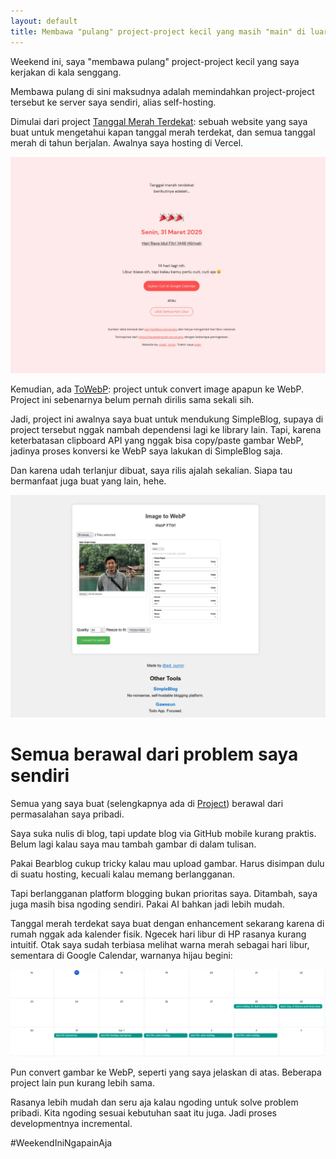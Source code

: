 ```yaml
---
layout: default
title: Membawa "pulang" project-project kecil yang masih "main" di luar
---
```


Weekend ini, saya "membawa pulang" project-project kecil yang saya kerjakan di kala senggang.

Membawa pulang di sini maksudnya adalah memindahkan project-project tersebut ke server saya sendiri, alias self-hosting.

Dimulai dari project [Tanggal Merah Terdekat](https://tanggalmerah.adipurnm.my.id): sebuah website yang saya buat untuk mengetahui kapan tanggal merah terdekat, dan semua tanggal merah di tahun berjalan. Awalnya saya hosting di Vercel.

![Tanggal Merah Terdekat](/assets/images/2025/f21dac8f-eb44-45d9-9e47-8488eecc0b45.webp)

Kemudian, ada [ToWebP](https://towebp.adipurnm.my.id): project untuk convert image apapun ke WebP. Project ini sebenarnya belum pernah dirilis sama sekali sih.

Jadi, project ini awalnya saya buat untuk mendukung SimpleBlog, supaya di project tersebut nggak nambah dependensi lagi ke library lain. Tapi, karena keterbatasan clipboard API yang nggak bisa copy/paste gambar WebP, jadinya proses konversi ke WebP saya lakukan di SimpleBlog saja.

Dan karena udah terlanjur dibuat, saya rilis ajalah sekalian. Siapa tau bermanfaat juga buat yang lain, hehe.

![ToWebP](/assets/images/2025/9a34d27b-d77a-4a60-ab13-a7b7228cdadd.webp)

# Semua berawal dari problem saya sendiri

Semua yang saya buat (selengkapnya ada di [Project](/project)) berawal dari permasalahan saya pribadi.

Saya suka nulis di blog, tapi update blog via GitHub mobile kurang praktis. Belum lagi kalau saya mau tambah gambar di dalam tulisan.

Pakai Bearblog cukup tricky kalau mau upload gambar. Harus disimpan dulu di suatu hosting, kecuali kalau memang berlangganan.

Tapi berlangganan platform blogging bukan prioritas saya. Ditambah, saya juga masih bisa ngoding sendiri. Pakai AI bahkan jadi lebih mudah.

Tanggal merah terdekat saya buat dengan enhancement sekarang karena di rumah nggak ada kalender fisik. Ngecek hari libur di HP rasanya kurang intuitif. Otak saya sudah terbiasa melihat warna merah sebagai hari libur, sementara di Google Calendar, warnanya hijau begini:

![Google Calendar](/assets/images/2025/0bb1485e-478e-46fa-b707-d831937f2e53.webp)

Pun convert gambar ke WebP, seperti yang saya jelaskan di atas. Beberapa project lain pun kurang lebih sama.

Rasanya lebih mudah dan seru aja kalau ngoding untuk solve problem pribadi. Kita ngoding sesuai kebutuhan saat itu juga. Jadi proses developmentnya incremental.

#WeekendIniNgapainAja

